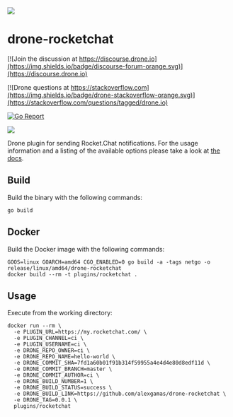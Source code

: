 <img src="logo.png">

# drone-rocketchat

[![Join the discussion at https://discourse.drone.io](https://img.shields.io/badge/discourse-forum-orange.svg)](https://discourse.drone.io)

[![Drone questions at https://stackoverflow.com](https://img.shields.io/badge/drone-stackoverflow-orange.svg)](https://stackoverflow.com/questions/tagged/drone.io)

[![Go Report](https://goreportcard.com/badge/github.com/alexgamas/drone-rocketchat)](https://goreportcard.com/report/github.com/alexgamas/drone-rocketchat)

[![](https://images.microbadger.com/badges/image/alexgamas/drone-rocketchat.svg)](https://microbadger.com/images/alexgamas/drone-rocketchat "Get your own image badge on microbadger.com")

Drone plugin for sending Rocket.Chat notifications. For the usage information and a listing of the available options please take a look at [the docs](https://github.com/alexgamas/drone-rocketchat/docs/).

## Build

Build the binary with the following commands:

```
go build
```

## Docker

Build the Docker image with the following commands:

```
GOOS=linux GOARCH=amd64 CGO_ENABLED=0 go build -a -tags netgo -o release/linux/amd64/drone-rocketchat
docker build --rm -t plugins/rocketchat .
```

## Usage

Execute from the working directory:

```
docker run --rm \
  -e PLUGIN_URL=https://my.rocketchat.com/ \
  -e PLUGIN_CHANNEL=ci \
  -e PLUGIN_USERNAME=ci \
  -e DRONE_REPO_OWNER=ci \
  -e DRONE_REPO_NAME=hello-world \
  -e DRONE_COMMIT_SHA=7fd1a60b01f91b314f59955a4e4d4e80d8edf11d \
  -e DRONE_COMMIT_BRANCH=master \
  -e DRONE_COMMIT_AUTHOR=ci \
  -e DRONE_BUILD_NUMBER=1 \
  -e DRONE_BUILD_STATUS=success \
  -e DRONE_BUILD_LINK=https://github.com/alexgamas/drone-rocketchat \
  -e DRONE_TAG=0.0.1 \
  plugins/rocketchat
```

